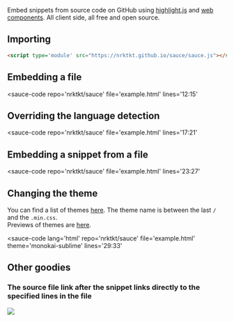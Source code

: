 
Embed snippets from source code on GitHub using [highlight.js](https://highlightjs.org) and [web components](https://developer.mozilla.org/en-US/docs/Web/Web_Components).
All client side, all free and open source.

## Importing

```html
<script type='module' src="https://nrktkt.github.io/sauce/sauce.js"></script>
```

<script type='module' src="https://cdn.jsdelivr.net/gh/nrktkt/sauce@11.1.0/sauce.js">
<h1><a href='https://nrktkt.github.io/sauce'>If you're reading this, click here</a></h1>
</script>

## Embedding a file

<sauce-code
  repo='nrktkt/sauce' 
  file='example.html'
  lines='12:15'
></sauce-code>

## Overriding the language detection

<sauce-code
  repo='nrktkt/sauce' 
  file='example.html'
  lines='17:21'
></sauce-code>

## Embedding a snippet from a file

<sauce-code
  repo='nrktkt/sauce' 
  file='example.html'
  lines='23:27'
></sauce-code>

## Changing the theme

You can find a list of themes [here](https://cdnjs.com/libraries/highlight.js). 
The theme name is between the last `/` and the `.min.css`.  
Previews of themes are [here](https://highlightjs.org/static/demo/).

<sauce-code
  lang='html'
  repo='nrktkt/sauce' 
  file='example.html'
  theme='monokai-sublime'
  lines='29:33'
></sauce-code>

## Other goodies

### The source file link after the snippet links directly to the specified lines in the file

![](gh-ss.png)
